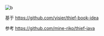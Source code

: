 ![b](https://s2.ax1x.com/2019/12/25/lFCd41.jpg "b")

基于 https://github.com/yisier/thief-book-idea

参考 https://github.com/mine-riko/thief-java
